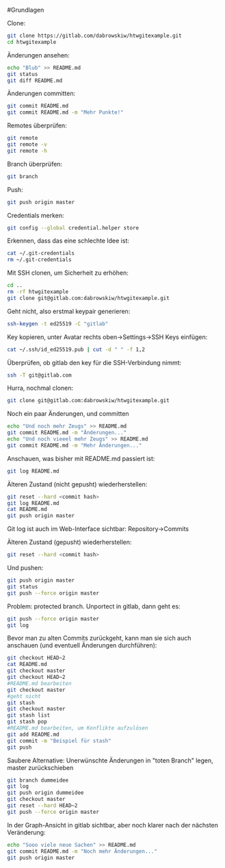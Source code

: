 #Grundlagen

Clone:
```sh
git clone https://gitlab.com/dabrowskiw/htwgitexample.git
cd htwgitexample
```

Änderungen ansehen:
```sh
echo "Blub" >> README.md
git status
git diff README.md
```

Änderungen committen:
```sh
git commit README.md
git commit README.md -m "Mehr Punkte!"
```

Remotes überprüfen:
```sh
git remote
git remote -v
git remote -h
```

Branch überprüfen:
```sh
git branch
```

Push:
```sh
git push origin master
```

Credentials merken:
```sh
git config --global credential.helper store
```

Erkennen, dass das eine schlechte Idee ist:
```sh
cat ~/.git-credentials
rm ~/.git-credentials
```

Mit SSH clonen, um Sicherheit zu erhöhen:
```sh
cd ..
rm -rf htwgitexample
git clone git@gitlab.com:dabrowskiw/htwgitexample.git
```

Geht nicht, also erstmal keypair generieren:
```sh
ssh-keygen -t ed25519 -C "gitlab"
```

Key kopieren, unter Avatar rechts oben->Settings->SSH Keys einfügen: 
```sh
cat ~/.ssh/id_ed25519.pub | cut -d " " -f 1,2
```

Überprüfen, ob gitlab den key für die SSH-Verbindung nimmt:
```sh
ssh -T git@gitlab.com
```

Hurra, nochmal clonen:
```sh
git clone git@gitlab.com:dabrowskiw/htwgitexample.git
```

Noch ein paar Änderungen, und committen
```sh
echo "Und noch mehr Zeugs" >> README.md
git commit README.md -m "Änderungen..."
echo "Und noch vieeel mehr Zeugs" >> README.md
git commit README.md -m "Mehr Änderungen..."
```

Anschauen, was bisher mit README.md passiert ist:
```sh
git log README.md
```

Älteren Zustand (nicht gepusht) wiederherstellen:
```sh
git reset --hard <commit hash>
git log README.md
cat README.md
git push origin master
```

Git log ist auch im Web-Interface sichtbar: Repository->Commits

Älteren Zustand (gepusht) wiederherstellen:
```sh
git reset --hard <commit hash>
```

Und pushen:
```sh
git push origin master
git status
git push --force origin master
```

Problem: protected branch. Unportect in gitlab, dann geht es:
```sh
git push --force origin master
git log
```

Bevor man zu alten Commits zurückgeht, kann man sie sich auch anschauen (und eventuell Änderungen durchführen):
```sh
git checkout HEAD~2
cat README.md
git checkout master
git checkout HEAD~2
#README.md bearbeiten
git checkout master
#geht nicht
git stash
git checkout master
git stash list
git stash pop
#README.md bearbeiten, um Konflikte aufzulösen
git add README.md
git commit -m "Beispiel für stash"
git push
```

Saubere Alternative: Unerwünschte Änderungen in "toten Branch" legen, master zurückschieben
```sh
git branch dummeidee
git log
git push origin dummeidee
git checkout master
git reset --hard HEAD~2
git push --force origin master
```

In der Graph-Ansicht in gitlab sichtbar, aber noch klarer nach der nächsten Veränderung:
```sh
echo "Sooo viele neue Sachen" >> README.md
git commit README.md -m "Noch mehr Änderungen..."
git push origin master
```
